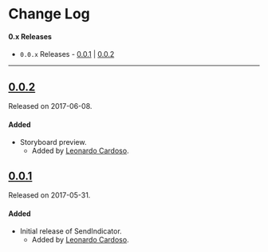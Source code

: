 # Change Log

#### 0.x Releases
- `0.0.x` Releases - [0.0.1](#001) | [0.0.2](#002)

---

## [0.0.2](https://github.com/LeonardoCardoso/SendIndicator/releases/tag/0.0.2)
Released on 2017-06-08.

#### Added
- Storyboard preview.
  - Added by [Leonardo Cardoso](https://github.com/LeonardoCardoso).

## [0.0.1](https://github.com/LeonardoCardoso/SendIndicator/releases/tag/0.0.1)
Released on 2017-05-31.

#### Added
- Initial release of SendIndicator.
  - Added by [Leonardo Cardoso](https://github.com/LeonardoCardoso).